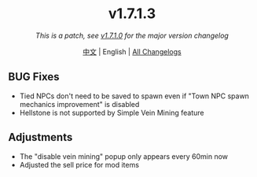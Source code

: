 ﻿<h1 align="center">v1.7.1.3</h1>

<div align="center">

*This is a patch, see [v1.7.1.0](v1.7.1.0.md) for the major version changelog*

[中文](../zh/v1.7.1.3.md) | English | [All Changelogs](../../ChangeLog-en.md)

</div>

## BUG Fixes

- Tied NPCs don't need to be saved to spawn even if "Town NPC spawn mechanics improvement" is disabled
- Hellstone is not supported by Simple Vein Mining feature

## Adjustments

- The "disable vein mining" popup only appears every 60min now
- Adjusted the sell price for mod items